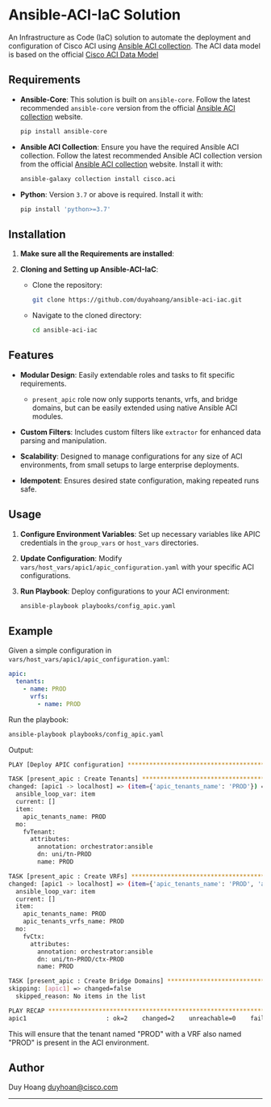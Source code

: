 # Ansible-ACI-IaC Solution

An Infrastructure as Code (IaC) solution to automate the deployment and configuration of Cisco ACI using [Ansible ACI collection](https://galaxy.ansible.com/ui/repo/published/cisco/aci/).
The ACI data model is based on the official [Cisco ACI Data Model](https://developer.cisco.com/docs/nexus-as-code/#!data-model)
 
## Requirements

- **Ansible-Core**: This solution is built on `ansible-core`. Follow the latest recommended `ansible-core` version from the official [Ansible ACI collection](https://galaxy.ansible.com/ui/repo/published/cisco/aci/) website.
  ```bash
  pip install ansible-core
  ```
  
- **Ansible ACI Collection**: Ensure you have the required Ansible ACI collection. Follow the latest recommended Ansible ACI collection version from the official [Ansible ACI collection](https://galaxy.ansible.com/ui/repo/published/cisco/aci/) website. Install it with:
  ```bash
  ansible-galaxy collection install cisco.aci
  ```
  
- **Python**: Version `3.7` or above is required. Install it with:
  ```bash
  pip install 'python>=3.7'
  ```

## Installation

1. **Make sure all the Requirements are installed**:
   
2. **Cloning and Setting up Ansible-ACI-IaC**:

   - Clone the repository:
     ```bash
     git clone https://github.com/duyahoang/ansible-aci-iac.git
     ```

   - Navigate to the cloned directory:
     ```bash
     cd ansible-aci-iac
     ```

## Features

- **Modular Design**: Easily extendable roles and tasks to fit specific requirements.
  - `present_apic` role now only supports tenants, vrfs, and bridge domains, but can be easily extended using native Ansible ACI modules.
  
- **Custom Filters**: Includes custom filters like `extractor` for enhanced data parsing and manipulation.
  
- **Scalability**: Designed to manage configurations for any size of ACI environments, from small setups to large enterprise deployments.
  
- **Idempotent**: Ensures desired state configuration, making repeated runs safe.

## Usage

1. **Configure Environment Variables**: Set up necessary variables like APIC credentials in the `group_vars` or `host_vars` directories.

2. **Update Configuration**: Modify `vars/host_vars/apic1/apic_configuration.yaml` with your specific ACI configurations.

3. **Run Playbook**: Deploy configurations to your ACI environment:
   ```bash
   ansible-playbook playbooks/config_apic.yaml
   ```

## Example

Given a simple configuration in `vars/host_vars/apic1/apic_configuration.yaml`:

```yaml
apic:
  tenants:
    - name: PROD
      vrfs:
        - name: PROD
```

Run the playbook:

```bash
ansible-playbook playbooks/config_apic.yaml
```

Output:
```bash
PLAY [Deploy APIC configuration] ****************************************************************************************************************************************************************************************************************************************************************************

TASK [present_apic : Create Tenants] ************************************************************************************************************************************************************************************************************************************************************************
changed: [apic1 -> localhost] => (item={'apic_tenants_name': 'PROD'}) => changed=true 
  ansible_loop_var: item
  current: []
  item:
    apic_tenants_name: PROD
  mo:
    fvTenant:
      attributes:
        annotation: orchestrator:ansible
        dn: uni/tn-PROD
        name: PROD

TASK [present_apic : Create VRFs] ***************************************************************************************************************************************************************************************************************************************************************************
changed: [apic1 -> localhost] => (item={'apic_tenants_name': 'PROD', 'apic_tenants_vrfs_name': 'PROD'}) => changed=true 
  ansible_loop_var: item
  current: []
  item:
    apic_tenants_name: PROD
    apic_tenants_vrfs_name: PROD
  mo:
    fvCtx:
      attributes:
        annotation: orchestrator:ansible
        dn: uni/tn-PROD/ctx-PROD
        name: PROD

TASK [present_apic : Create Bridge Domains] *****************************************************************************************************************************************************************************************************************************************************************
skipping: [apic1] => changed=false 
  skipped_reason: No items in the list

PLAY RECAP **************************************************************************************************************************************************************************************************************************************************************************************************
apic1                      : ok=2    changed=2    unreachable=0    failed=0    skipped=1    rescued=0    ignored=0   
```

This will ensure that the tenant named "PROD" with a VRF also named "PROD" is present in the ACI environment.

## Author
Duy Hoang
duyhoan@cisco.com

---
